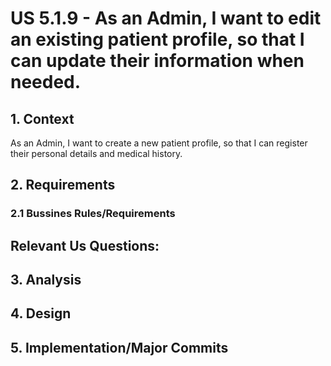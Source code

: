 # US 5.1.9 - As an Admin, I want to edit an existing patient profile, so that I can update their information when needed.

## 1. Context

As an Admin, I want to create a new patient profile, so that I can register their personal details and medical history.

## 2. Requirements

### 2.1 Bussines Rules/Requirements



## Relevant Us Questions:



## 3. Analysis


## 4. Design



## 5. Implementation/Major Commits

